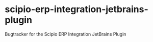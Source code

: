 # scipio-erp-integration-jetbrains-plugin
Bugtracker for the Scipio ERP Integration JetBrains Plugin
